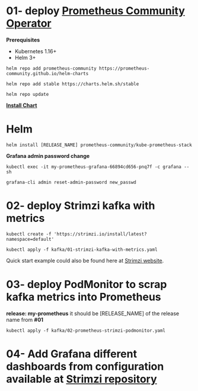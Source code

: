 # 01-  deploy [Prometheus Community Operator](https://artifacthub.io/packages/helm/prometheus-community/kube-prometheus-stack)

**Prerequisites**
* Kubernetes 1.16+
* Helm 3+

`helm repo add prometheus-community https://prometheus-community.github.io/helm-charts`

`helm repo add stable https://charts.helm.sh/stable`

`helm repo update`

**[Install Chart](https://artifacthub.io/packages/helm/prometheus-community/kube-prometheus-stack#install-chart)**
# Helm

`helm install [RELEASE_NAME] prometheus-community/kube-prometheus-stack`


**Grafana admin password change**

`kubectl exec -it my-prometheus-grafana-66894cd656-pnq7f -c grafana -- sh`

`grafana-cli admin reset-admin-password new_passwd`

# 02-  deploy Strimzi kafka with metrics

`kubectl create -f 'https://strimzi.io/install/latest?namespace=default'`

`kubectl apply -f kafka/01-strimzi-kafka-with-metrics.yaml`

Quick start example could also be found here at [Strimzi website](https://strimzi.io/quickstarts/).

# 03-  deploy PodMonitor to scrap kafka metrics into Prometheus
**release: my-prometheus** it should be [RELEASE_NAME] of the release name from **#01**

`kubectl apply -f kafka/02-prometheus-strimzi-podmonitor.yaml`

# 04-  Add Grafana different dashboards from configuration available at [Strimzi repository](https://github.com/strimzi/strimzi-kafka-operator/tree/main/examples/metrics/grafana-dashboards)
